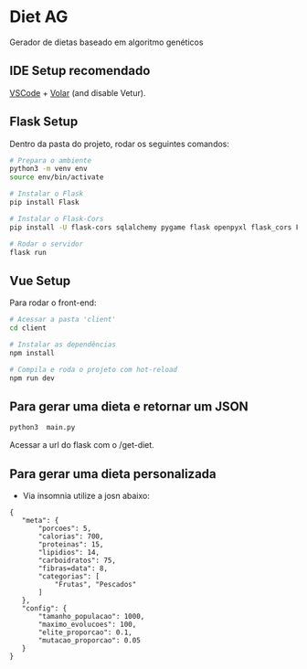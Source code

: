 # Diet AG

Gerador de dietas baseado em algoritmo genéticos

## IDE Setup recomendado

[VSCode](https://code.visualstudio.com/) + [Volar](https://marketplace.visualstudio.com/items?itemName=Vue.volar) (and disable Vetur).

## Flask Setup

Dentro da pasta do projeto, rodar os seguintes comandos:

```sh
# Prepara o ambiente
python3 -m venv env
source env/bin/activate

# Instalar o Flask
pip install Flask

# Instalar o Flask-Cors
pip install -U flask-cors sqlalchemy pygame flask openpyxl flask_cors Flask-SQLAlchemy 

# Rodar o servidor
flask run
```

## Vue Setup

Para rodar o front-end:

```sh
# Acessar a pasta 'client'
cd client

# Instalar as dependências
npm install

# Compila e roda o projeto com hot-reload
npm run dev
```

## Para gerar uma dieta e retornar um JSON

```sh
python3  main.py
```

Acessar a url do flask com o /get-diet.

## Para gerar uma dieta personalizada

 - Via insomnia utilize a josn abaixo:
 
 ```
 {
	"meta": {
		"porcoes": 5,
		"calorias": 700,
		"proteinas": 15,
		"lipidios": 14,
		"carboidratos": 75,
		"fibras=data": 8,
		"categorias": [
			"Frutas", "Pescados"
		]
	},
	"config": {
		"tamanho_populacao": 1000,
		"maximo_evolucoes": 100,
		"elite_proporcao": 0.1,
		"mutacao_proporcao": 0.05
	}
}
 ```
